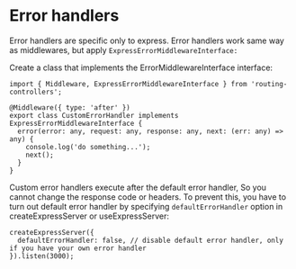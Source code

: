 # Error handlers

Error handlers are specific only to express. Error handlers work same way as middlewares, but apply `ExpressErrorMiddlewareInterface:`

Create a class that implements the ErrorMiddlewareInterface interface:

```
import { Middleware, ExpressErrorMiddlewareInterface } from 'routing-controllers';

@Middleware({ type: 'after' })
export class CustomErrorHandler implements ExpressErrorMiddlewareInterface {
  error(error: any, request: any, response: any, next: (err: any) => any) {
    console.log('do something...');
    next();
  }
}
```

Custom error handlers execute after the default error handler, So you cannot change the response code or headers.
To prevent this, you have to turn out default error handler by specifying `defaultErrorHandler` option in createExpressServer or useExpressServer:

```
createExpressServer({
  defaultErrorHandler: false, // disable default error handler, only if you have your own error handler
}).listen(3000);
```

